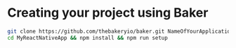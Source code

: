 # Creating your project using Baker

```bash
git clone https://github.com/thebakeryio/baker.git NameOfYourApplication
cd MyReactNativeApp && npm install && npm run setup  
```